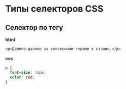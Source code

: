 # Типы селекторов CSS

## Селектор по тегу

**html**
```html
<p>Далеко-далеко за словесными горами в стране.</p>
```
**css**
```css
p {
  font-size: 16px;
  color: red;
}
```